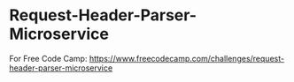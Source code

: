 # Request-Header-Parser-Microservice
For Free Code Camp: https://www.freecodecamp.com/challenges/request-header-parser-microservice
